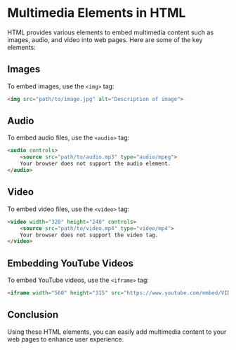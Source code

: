# Multimedia Elements in HTML

HTML provides various elements to embed multimedia content such as images, audio, and video into web pages. Here are some of the key elements:

## Images

To embed images, use the `<img>` tag:
```html
<img src="path/to/image.jpg" alt="Description of image">
```

## Audio

To embed audio files, use the `<audio>` tag:
```html
<audio controls>
    <source src="path/to/audio.mp3" type="audio/mpeg">
    Your browser does not support the audio element.
</audio>
```

## Video

To embed video files, use the `<video>` tag:
```html
<video width="320" height="240" controls>
    <source src="path/to/video.mp4" type="video/mp4">
    Your browser does not support the video tag.
</video>
```

## Embedding YouTube Videos

To embed YouTube videos, use the `<iframe>` tag:
```html
<iframe width="560" height="315" src="https://www.youtube.com/embed/VIDEO_ID" frameborder="0" allowfullscreen></iframe>
```

## Conclusion

Using these HTML elements, you can easily add multimedia content to your web pages to enhance user experience.